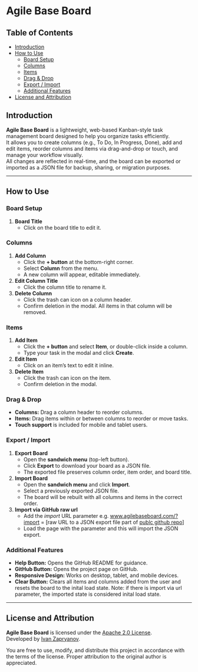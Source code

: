 # Agile Base Board

## Table of Contents
- [Introduction](#introduction)
- [How to Use](#how-to-use)
  - [Board Setup](#board-setup)
  - [Columns](#columns)
  - [Items](#items)
  - [Drag & Drop](#drag--drop)
  - [Export / Import](#export--import)
  - [Additional Features](#additional-features)
- [License and Attribution](#license-and-attribution)

## Introduction

**Agile Base Board** is a lightweight, web-based Kanban-style task management board designed to help you organize tasks efficiently.  
It allows you to create columns (e.g., To Do, In Progress, Done), add and edit items, reorder columns and items via drag-and-drop or touch, and manage your workflow visually.  
All changes are reflected in real-time, and the board can be exported or imported as a JSON file for backup, sharing, or migration purposes.

---

## How to Use

### Board Setup
1. **Board Title**  
   - Click on the board title to edit it.

### Columns
1. **Add Column**  
   - Click the **+ button** at the bottom-right corner.
   - Select **Column** from the menu.
   - A new column will appear, editable immediately.
2. **Edit Column Title**  
   - Click the column title to rename it.
3. **Delete Column**  
   - Click the trash can icon on a column header.
   - Confirm deletion in the modal. All items in that column will be removed.

### Items
1. **Add Item**  
   - Click the **+ button** and select **Item**, or double-click inside a column.
   - Type your task in the modal and click **Create**.
2. **Edit Item**  
   - Click on an item’s text to edit it inline.
3. **Delete Item**  
   - Click the trash can icon on the item.
   - Confirm deletion in the modal.

### Drag & Drop
- **Columns:** Drag a column header to reorder columns.
- **Items:** Drag items within or between columns to reorder or move tasks.
- **Touch support** is included for mobile and tablet users.

### Export / Import
1. **Export Board**  
   - Open the **sandwich menu** (top-left button).
   - Click **Export** to download your board as a JSON file.
   - The exported file preserves column order, item order, and board title.
2. **Import Board**  
   - Open the **sandwich menu** and click **Import**.
   - Select a previously exported JSON file.
   - The board will be rebuilt with all columns and items in the correct order.
3. **Import via GitHub raw url**
   - Add the *import* URL parameter e.g. www.agilebaseboard.com/?import = [raw URL to a JSON export file part of <u>publc github repo</u>]
   - Load the page with the parameter and this will import the JSON export.

### Additional Features
- **Help Button:** Opens the GitHub README for guidance.
- **GitHub Button:** Opens the project page on GitHub.
- **Responsive Design:** Works on desktop, tablet, and mobile devices.
- **Clear Button:** Clears all items and columns added from the user and resets the board to the inital load state. Note: if there is import via url parameter, the imported state is considered inital load state.

---

## License and Attribution

**Agile Base Board** is licensed under the [Apache 2.0 License](https://github.com/izapryanov/AgileBaseBoard/blob/main/LICENSE).  
Developed by [Ivan Zapryanov](https://www.linkedin.com/in/ivanzapryanov/).  

You are free to use, modify, and distribute this project in accordance with the terms of the license. Proper attribution to the original author is appreciated.